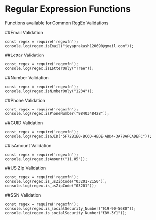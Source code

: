 # Regular Expression Functions

Functions available for Common RegEx Validations

##Email Validation

```
const regex = require('regexfn');
console.log(regex.isEmail("jeyaprakash120690@gmail.com"));
```

##Letter Validation

```
const regex = require('regexfn');
console.log(regex.isLetterOnly("Tree"));
```

##Number Validation

```
const regex = require('regexfn');
console.log(regex.isNumberOnly("1234"));
```

##Phone Validation

```
const regex = require('regexfn');
console.log(regex.isPhoneNumber("9840348428"));
```

##GUID Validation

```
const regex = require('regexfn');
console.log(regex.isGUID("5F72B1E0-BC6D-4BDE-ABD4-3A78AFCADEFC"));
```

##isAmount Validation

```
const regex = require('regexfn');
console.log(regex.isAmount("11.05"));
```

##US Zip Validation

```
const regex = require('regexfn');
console.log(regex.is_usZipCode("03201-2150"));
console.log(regex.is_usZipCode("03201"));
```

##SSN Validation

```
const regex = require('regexfn');
console.log(regex.is_socialSecurity_Number("019-90-5680"));
console.log(regex.is_socialSecurity_Number("K8V-3Y1"));
```